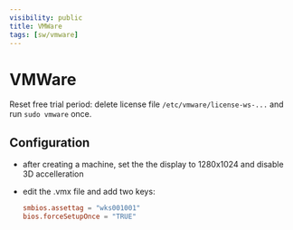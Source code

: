 ```yaml
---
visibility: public
title: VMWare
tags: [sw/vmware]
---
```


# VMWare

Reset free trial period: delete license file `/etc/vmware/license-ws-...` and run `sudo vmware` once.


## Configuration

- after creating a machine, set the the display to 1280x1024 and disable 3D accelleration  
- edit the .vmx file and add two keys:  

  ```toml
  smbios.assettag = "wks001001"  
  bios.forceSetupOnce = "TRUE"
  ```
